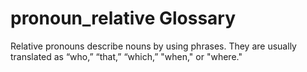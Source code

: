 # pronoun_relative Glossary
Relative pronouns describe nouns by using phrases. They are usually translated as “who,” “that,” “which,” "when," or "where."